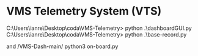 # VMS Telemetry System (VTS)
C:\Users\ianre\Desktop\coda\VMS-Telemetry> python .\dashboardGUI.py
C:\Users\ianre\Desktop\coda\VMS-Telemetry> python .\base-record.py

and /VMS-Dash-main/ python3 on-board.py
